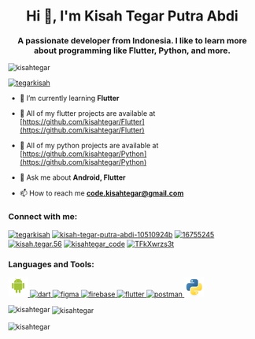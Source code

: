 <h1 align="center">Hi 👋, I'm Kisah Tegar Putra Abdi</h1>
<h3 align="center">A passionate developer from Indonesia. I like to learn more about programming like Flutter, Python, and more.</h3>

<p align="left"> <img src="https://komarev.com/ghpvc/?username=kisahtegar&label=Profile%20views&color=0e75b6&style=flat" alt="kisahtegar" /> </p>

<p align="left"> <a href="https://twitter.com/tegarkisah" target="blank"><img src="https://img.shields.io/twitter/follow/tegarkisah?logo=twitter&style=for-the-badge" alt="tegarkisah" /></a> </p>

<!-- - 🔭 I’m currently working on [test](https://example.com) -->

- 🌱 I’m currently learning **Flutter**

<!-- - 👯 I’m looking to collaborate on [test](https://example.com) -->

<!-- - 🤝 I’m looking for help with [test](https://example.com) -->

- 📱 All of my flutter projects are available at [https://github.com/kisahtegar/Flutter](https://github.com/kisahtegar/Flutter)

- 🐍 All of my python projects are available at [https://github.com/kisahtegar/Python](https://github.com/kisahtegar/Python)

<!-- - 📝 I regularly write articles on [https://example.com](https://example.com) -->

- 💬 Ask me about **Android, Flutter**

- 📫 How to reach me **code.kisahtegar@gmail.com**

<!-- - 📄 Know about my experiences [https://example.com](https://example.com) -->

<h3 align="left">Connect with me:</h3>
<p align="left">
<a href="https://twitter.com/tegarkisah" target="blank"><img align="center" src="https://raw.githubusercontent.com/rahuldkjain/github-profile-readme-generator/master/src/images/icons/Social/twitter.svg" alt="tegarkisah" height="30" width="40" /></a>
<a href="https://linkedin.com/in/kisah-tegar-putra-abdi-10510924b" target="blank"><img align="center" src="https://raw.githubusercontent.com/rahuldkjain/github-profile-readme-generator/master/src/images/icons/Social/linked-in-alt.svg" alt="kisah-tegar-putra-abdi-10510924b" height="30" width="40" /></a>
<a href="https://stackoverflow.com/users/16755245" target="blank"><img align="center" src="https://raw.githubusercontent.com/rahuldkjain/github-profile-readme-generator/master/src/images/icons/Social/stack-overflow.svg" alt="16755245" height="30" width="40" /></a>
<a href="https://fb.com/kisah.tegar.56" target="blank"><img align="center" src="https://raw.githubusercontent.com/rahuldkjain/github-profile-readme-generator/master/src/images/icons/Social/facebook.svg" alt="kisah.tegar.56" height="30" width="40" /></a>
<a href="https://instagram.com/kisahtegar_code" target="blank"><img align="center" src="https://raw.githubusercontent.com/rahuldkjain/github-profile-readme-generator/master/src/images/icons/Social/instagram.svg" alt="kisahtegar_code" height="30" width="40" /></a>
<a href="https://discord.gg/TFkXwrzs3t" target="blank"><img align="center" src="https://raw.githubusercontent.com/rahuldkjain/github-profile-readme-generator/master/src/images/icons/Social/discord.svg" alt="TFkXwrzs3t" height="30" width="40" /></a>
</p>

<h3 align="left">Languages and Tools:</h3>
<p align="left"> <a href="https://developer.android.com" target="_blank" rel="noreferrer"> <img src="https://raw.githubusercontent.com/devicons/devicon/master/icons/android/android-original-wordmark.svg" alt="android" width="40" height="40"/> </a> <a href="https://dart.dev" target="_blank" rel="noreferrer"> <img src="https://www.vectorlogo.zone/logos/dartlang/dartlang-icon.svg" alt="dart" width="40" height="40"/> </a> <a href="https://www.figma.com/" target="_blank" rel="noreferrer"> <img src="https://www.vectorlogo.zone/logos/figma/figma-icon.svg" alt="figma" width="40" height="40"/> </a> <a href="https://firebase.google.com/" target="_blank" rel="noreferrer"> <img src="https://www.vectorlogo.zone/logos/firebase/firebase-icon.svg" alt="firebase" width="40" height="40"/> </a> <a href="https://flutter.dev" target="_blank" rel="noreferrer"> <img src="https://www.vectorlogo.zone/logos/flutterio/flutterio-icon.svg" alt="flutter" width="40" height="40"/> </a> <a href="https://postman.com" target="_blank" rel="noreferrer"> <img src="https://www.vectorlogo.zone/logos/getpostman/getpostman-icon.svg" alt="postman" width="40" height="40"/> </a> <a href="https://www.python.org" target="_blank" rel="noreferrer"> <img src="https://raw.githubusercontent.com/devicons/devicon/master/icons/python/python-original.svg" alt="python" width="40" height="40"/> </a> </p>

<p><img align="left" src="https://github-readme-stats.vercel.app/api/top-langs?username=kisahtegar&show_icons=true&locale=en&layout=compact" alt="kisahtegar" /></p>

<p>&nbsp;<img align="center" src="https://github-readme-stats.vercel.app/api?username=kisahtegar&show_icons=true&locale=en" alt="kisahtegar" /></p>

<p><img align="center" src="https://github-readme-streak-stats.herokuapp.com/?user=kisahtegar&" alt="kisahtegar" /></p>
